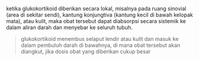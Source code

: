 ketika glukokortikoid diberikan secara lokal, misalnya pada ruang sinovial (area di sekitar sendi), kantung konjungtiva (kantung kecil di bawah kelopak mata), atau kulit, maka obat tersebut dapat diabsorpsi secara sistemik ke dalam aliran darah dan menyebar ke seluruh tubuh.

> glukokortikoid menembus selaput lendir atau kulit dan masuk ke dalam pembuluh darah di bawahnya, di mana obat tersebut akan diangkut,  jika dosis obat yang diberikan cukup besar


